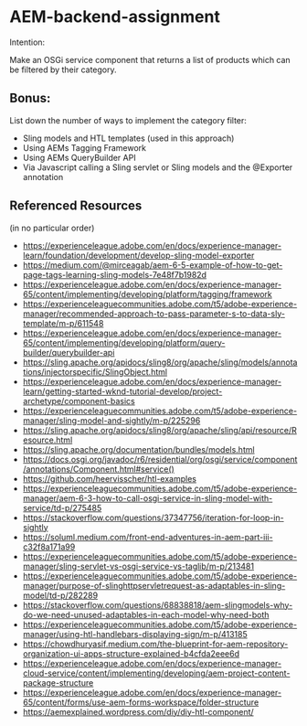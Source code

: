 # AEM-backend-assignment

Intention:

Make an OSGi service component that returns a list of products which can be filtered by their category.


## Bonus:

List down the number of ways to implement the category filter:

- Sling models and HTL templates (used in this approach)
- Using AEMs Tagging Framework
- Using AEMs QueryBuilder API
- Via Javascript calling a Sling servlet or Sling models and the @Exporter annotation


## Referenced Resources
(in no particular order)
- https://experienceleague.adobe.com/en/docs/experience-manager-learn/foundation/development/develop-sling-model-exporter
- https://medium.com/@mirceagab/aem-6-5-example-of-how-to-get-page-tags-learning-sling-models-7e48f7b1982d
- https://experienceleague.adobe.com/en/docs/experience-manager-65/content/implementing/developing/platform/tagging/framework
- https://experienceleaguecommunities.adobe.com/t5/adobe-experience-manager/recommended-approach-to-pass-parameter-s-to-data-sly-template/m-p/611548
- https://experienceleague.adobe.com/en/docs/experience-manager-65/content/implementing/developing/platform/query-builder/querybuilder-api
- https://sling.apache.org/apidocs/sling8/org/apache/sling/models/annotations/injectorspecific/SlingObject.html
- https://experienceleague.adobe.com/en/docs/experience-manager-learn/getting-started-wknd-tutorial-develop/project-archetype/component-basics
- https://experienceleaguecommunities.adobe.com/t5/adobe-experience-manager/sling-model-and-sightly/m-p/225296
- https://sling.apache.org/apidocs/sling8/org/apache/sling/api/resource/Resource.html
- https://sling.apache.org/documentation/bundles/models.html
- https://docs.osgi.org/javadoc/r6/residential/org/osgi/service/component/annotations/Component.html#service()
- https://github.com/heervisscher/htl-examples
- https://experienceleaguecommunities.adobe.com/t5/adobe-experience-manager/aem-6-3-how-to-call-osgi-service-in-sling-model-with-service/td-p/275485
- https://stackoverflow.com/questions/37347756/iteration-for-loop-in-sightly
- https://soluml.medium.com/front-end-adventures-in-aem-part-iii-c32f8a171a99
- https://experienceleaguecommunities.adobe.com/t5/adobe-experience-manager/sling-servlet-vs-osgi-service-vs-taglib/m-p/213481
- https://experienceleaguecommunities.adobe.com/t5/adobe-experience-manager/purpose-of-slinghttpservletrequest-as-adaptables-in-sling-model/td-p/282289
- https://stackoverflow.com/questions/68838818/aem-slingmodels-why-do-we-need-unused-adaptables-in-each-model-why-need-both
- https://experienceleaguecommunities.adobe.com/t5/adobe-experience-manager/using-htl-handlebars-displaying-sign/m-p/413185
- https://chowdhuryasif.medium.com/the-blueprint-for-aem-repository-organization-ui-apps-structure-explained-b4cfda2eee6d
- https://experienceleague.adobe.com/en/docs/experience-manager-cloud-service/content/implementing/developing/aem-project-content-package-structure
- https://experienceleague.adobe.com/en/docs/experience-manager-65/content/forms/use-aem-forms-workspace/folder-structure
- https://aemexplained.wordpress.com/diy/diy-htl-component/
